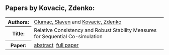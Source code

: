 <h2>Papers by Kovacic, Zdenko:</h2>
<!-- Begin papers -->
<table>
<tr><th>Authors:</th><td>
<a href="../authors/author_080.html">Glumac, Slaven</a> and 
<a href="../authors/author_132.html">Kovacic, Zdenko</a>
</td></tr>
<tr><th>Title:  </th><td>Relative Consistency and Robust Stability  Measures for Sequential Co-simulation</td></tr>
<tr><th>Paper:  </th><td><a href="../abstracts/Modelica2019abstract2C2.pdf">abstract</a>&nbsp;&nbsp;<a href="../papers/Modelica2019paper2C2.pdf">full paper</a></td></tr>
</table>
<br>
<!-- End papers -->